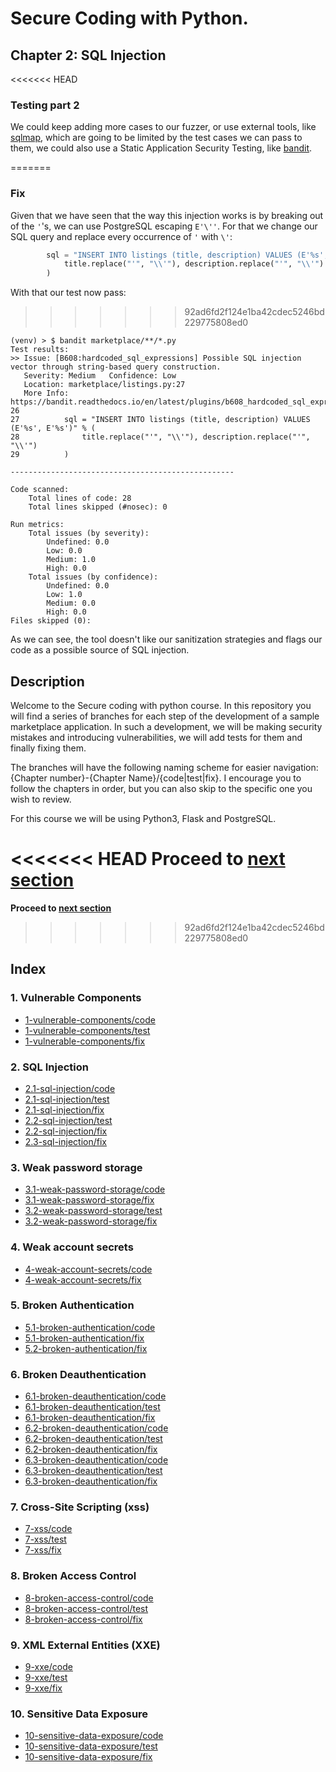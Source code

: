 # Secure Coding with Python.

## Chapter 2: SQL Injection
<<<<<<< HEAD
### Testing part 2
We could keep adding more cases to our fuzzer, or use external tools, like [sqlmap](http://sqlmap.org/), which are going to be limited by the test cases we can pass to them, we could also use a Static Application Security Testing, like [bandit](https://github.com/PyCQA/bandit/).

=======
### Fix
Given that we have seen that the way this injection works is by breaking out of the `'`'s, we can use PostgreSQL escaping `E'\''`. For that we change our SQL query and replace every occurrence of `'` with `\'`:
```python
        sql = "INSERT INTO listings (title, description) VALUES (E'%s', E'%s')" % (
            title.replace("'", "\\'"), description.replace("'", "\\'")
        )
```

With that our test now pass:
>>>>>>> 92ad6fd2f124e1ba42cdec5246bd229775808ed0
```text
(venv) > $ bandit marketplace/**/*.py
Test results:
>> Issue: [B608:hardcoded_sql_expressions] Possible SQL injection vector through string-based query construction.
   Severity: Medium   Confidence: Low
   Location: marketplace/listings.py:27
   More Info: https://bandit.readthedocs.io/en/latest/plugins/b608_hardcoded_sql_expressions.html
26	
27	        sql = "INSERT INTO listings (title, description) VALUES (E'%s', E'%s')" % (
28	            title.replace("'", "\\'"), description.replace("'", "\\'")
29	        )

--------------------------------------------------

Code scanned:
	Total lines of code: 28
	Total lines skipped (#nosec): 0

Run metrics:
	Total issues (by severity):
		Undefined: 0.0
		Low: 0.0
		Medium: 1.0
		High: 0.0
	Total issues (by confidence):
		Undefined: 0.0
		Low: 1.0
		Medium: 0.0
		High: 0.0
Files skipped (0):
```
As we can see, the tool doesn't like our sanitization strategies and flags our code as a possible source of SQL injection.

## Description
Welcome to the Secure coding with python course. In this repository you will find a series of branches for each step of the development of a sample marketplace application. In such a development, we will be making security mistakes and introducing vulnerabilities, we will add tests for them and finally fixing them.

The branches will have the following naming scheme for easier navigation: {Chapter number}-{Chapter Name}/{code|test|fix}. I encourage you to follow the chapters in order, but you can also skip to the specific one you wish to review. 

For this course we will be using Python3, Flask and PostgreSQL.

<<<<<<< HEAD
**Proceed to [next section](https://github.com/nxvl/secure-coding-with-python/tree/2.2-sql-injection/fix)**
=======
**Proceed to [next section](https://github.com/nxvl/secure-coding-with-python/tree/2.2-sql-injection/test)**
>>>>>>> 92ad6fd2f124e1ba42cdec5246bd229775808ed0

## Index
### 1. Vulnerable Components
* [1-vulnerable-components/code](https://github.com/nxvl/secure-coding-with-python/tree/1-vulnerable-components/code) 
* [1-vulnerable-components/test](https://github.com/nxvl/secure-coding-with-python/tree/1-vulnerable-components/test)
* [1-vulnerable-components/fix](https://github.com/nxvl/secure-coding-with-python/tree/1-vulnerable-components/fix)

### 2. SQL Injection
* [2.1-sql-injection/code](https://github.com/nxvl/secure-coding-with-python/tree/2.1-sql-injection/code) 
* [2.1-sql-injection/test](https://github.com/nxvl/secure-coding-with-python/tree/2.1-sql-injection/test)
* [2.1-sql-injection/fix](https://github.com/nxvl/secure-coding-with-python/tree/2.1-sql-injection/fix)
* [2.2-sql-injection/test](https://github.com/nxvl/secure-coding-with-python/tree/2.2-sql-injection/test)
* [2.2-sql-injection/fix](https://github.com/nxvl/secure-coding-with-python/tree/2.2-sql-injection/fix)
* [2.3-sql-injection/fix](https://github.com/nxvl/secure-coding-with-python/tree/2.3-sql-injection/fix)

### 3. Weak password storage
* [3.1-weak-password-storage/code](https://github.com/nxvl/secure-coding-with-python/tree/3.1-weak-password-storage/code) 
* [3.1-weak-password-storage/fix](https://github.com/nxvl/secure-coding-with-python/tree/3.1-weak-password-storage/fix)
* [3.2-weak-password-storage/test](https://github.com/nxvl/secure-coding-with-python/tree/3.2-weak-password-storage/test)
* [3.2-weak-password-storage/fix](https://github.com/nxvl/secure-coding-with-python/tree/3.2-weak-password-storage/fix)

### 4. Weak account secrets
* [4-weak-account-secrets/code](https://github.com/nxvl/secure-coding-with-python/tree/4-weak-account-secrets/code) 
* [4-weak-account-secrets/fix](https://github.com/nxvl/secure-coding-with-python/tree/4-weak-account-secrets/fix)

### 5. Broken Authentication
* [5.1-broken-authentication/code](https://github.com/nxvl/secure-coding-with-python/tree/5.1-broken-authentication/code) 
* [5.1-broken-authentication/fix](https://github.com/nxvl/secure-coding-with-python/tree/5.1-broken-authentication/fix)
* [5.2-broken-authentication/fix](https://github.com/nxvl/secure-coding-with-python/tree/5.2-broken-authentication/fix)

### 6. Broken Deauthentication
* [6.1-broken-deauthentication/code](https://github.com/nxvl/secure-coding-with-python/tree/6.1-broken-deauthentication/code) 
* [6.1-broken-deauthentication/test](https://github.com/nxvl/secure-coding-with-python/tree/6.1-broken-deauthentication/test)
* [6.1-broken-deauthentication/fix](https://github.com/nxvl/secure-coding-with-python/tree/6.1-broken-deauthentication/fix)
* [6.2-broken-deauthentication/code](https://github.com/nxvl/secure-coding-with-python/tree/6.2-broken-deauthentication/code) 
* [6.2-broken-deauthentication/test](https://github.com/nxvl/secure-coding-with-python/tree/6.2-broken-deauthentication/test)
* [6.2-broken-deauthentication/fix](https://github.com/nxvl/secure-coding-with-python/tree/6.2-broken-deauthentication/fix)
* [6.3-broken-deauthentication/code](https://github.com/nxvl/secure-coding-with-python/tree/6.3-broken-deauthentication/code) 
* [6.3-broken-deauthentication/test](https://github.com/nxvl/secure-coding-with-python/tree/6.3-broken-deauthentication/test)
* [6.3-broken-deauthentication/fix](https://github.com/nxvl/secure-coding-with-python/tree/6.3-broken-deauthentication/fix)

### 7. Cross-Site Scripting (xss)
* [7-xss/code](https://github.com/nxvl/secure-coding-with-python/tree/7-xss/code) 
* [7-xss/test](https://github.com/nxvl/secure-coding-with-python/tree/7-xss/test)
* [7-xss/fix](https://github.com/nxvl/secure-coding-with-python/tree/7-xss/fix)

### 8. Broken Access Control
* [8-broken-access-control/code](https://github.com/nxvl/secure-coding-with-python/tree/8-broken-access-control/code) 
* [8-broken-access-control/test](https://github.com/nxvl/secure-coding-with-python/tree/8-broken-access-control/test)
* [8-broken-access-control/fix](https://github.com/nxvl/secure-coding-with-python/tree/8-broken-access-control/fix)

### 9. XML External Entities (XXE)
* [9-xxe/code](https://github.com/nxvl/secure-coding-with-python/tree/9-xxe/code) 
* [9-xxe/test](https://github.com/nxvl/secure-coding-with-python/tree/9-xxe/test)
* [9-xxe/fix](https://github.com/nxvl/secure-coding-with-python/tree/9-xxe/fix)

### 10. Sensitive Data Exposure
* [10-sensitive-data-exposure/code](https://github.com/nxvl/secure-coding-with-python/tree/10-sensitive-data-exposure/code) 
* [10-sensitive-data-exposure/test](https://github.com/nxvl/secure-coding-with-python/tree/10-sensitive-data-exposure/test)
* [10-sensitive-data-exposure/fix](https://github.com/nxvl/secure-coding-with-python/tree/10-sensitive-data-exposure/fix)
